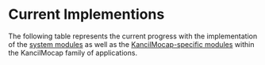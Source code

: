 # Current Implementions

The following table represents the current progress with the implementation of the [system modules](./tcp-module-system) as well as the [KancilMocap-specific modules](./tcp-module-kancilmocap) within the KancilMocap family of applications.
